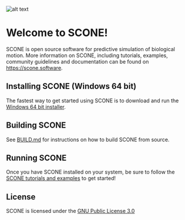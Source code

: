 ![alt text](https://github.com/opensim-org/SCONE/blob/master/resources/ui/scone_logo_notext.png "SCONE")
# Welcome to SCONE!
SCONE is open source software for predictive simulation of biological motion. More information on SCONE, including tutorials, examples, community guidelines and documentation can be found on https://scone.software.

## Installing SCONE (Windows 64 bit)
The fastest way to get started using SCONE is to download and run the [Windows 64 bit installer](https://scone.software/doku.php?id=install).

## Building SCONE
See [BUILD.md](BUILD.md) for instructions on how to build SCONE from source.

## Running SCONE
Once you have SCONE installed on your system, be sure to follow the [SCONE tutorials and examples](https://scone.software/doku.php?id=tutorials:start) to get started!

## License
SCONE is licensed under the [GNU Public License 3.0](https://www.gnu.org/licenses/gpl-3.0.en.html)
